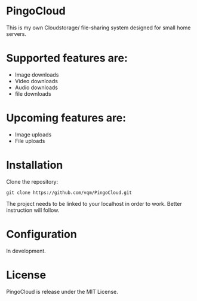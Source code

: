 # PingoCloud

This is my own Cloudstorage/ file-sharing system designed for small home servers.

# Supported features are:

- Image downloads
- Video downloads
- Audio downloads
- file downloads

# Upcoming features are:

- Image uploads
- File uploads

# Installation

Clone the repository:

```
git clone https://github.com/vqm/PingoCloud.git
```

The project needs to be linked to your localhost in order to work.
Better instruction will follow.

# Configuration

In development.

# License

PingoCloud is release under the MIT License.
